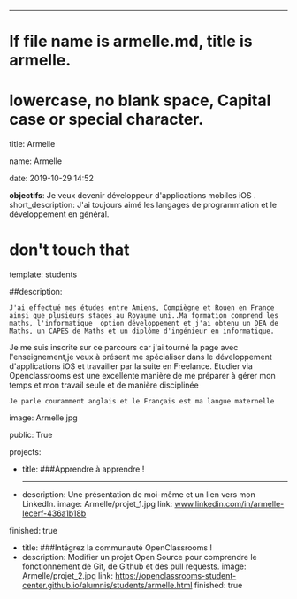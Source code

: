 ---
# If file name is armelle.md, title is armelle.
# lowercase, no blank space, Capital case or special character.
title: Armelle

name: Armelle

date: 2019-10-29 14:52

**objectifs**: Je veux devenir développeur d'applications mobiles iOS .
short_description: J'ai toujours aimé les langages de programmation et le développement en général.
# don't touch that
template: students

##description:

    J'ai effectué mes études entre Amiens, Compiègne et Rouen en France ainsi que plusieurs stages au Royaume uni..Ma formation comprend les maths, l'informatique  option développement et j'ai obtenu un DEA de Maths, un CAPES de Maths et un diplôme d'ingénieur en informatique.
    
  Je me suis inscrite sur ce parcours car j'ai tourné la page avec l'enseignement,je veux à présent me spécialiser dans le développement d'applications iOS et travailler par la suite en Freelance.  Etudier via Openclassrooms est une excellente manière de me préparer à gérer mon temps et mon travail seule et de manière disciplinée
    
    Je parle couramment anglais et le Français est ma langue maternelle 
    
image: Armelle.jpg

public: True

projects:

  - title: ###Apprendre à apprendre !
  - ****
    description: Une présentation de moi-même et un lien vers mon LinkedIn.
    image: Armelle/projet_1.jpg
    link: www.linkedin.com/in/armelle-lecerf-436a1b18b
    
   finished: true
  - title: ###Intégrez la communauté OpenClassrooms !
  - 
    description: Modifier un projet Open Source pour comprendre le fonctionnement de Git, de Github et des pull requests. 
    image: Armelle/projet_2.jpg
    link: https://openclassrooms-student-center.github.io/alumnis/students/armelle.html
    finished: true
  
